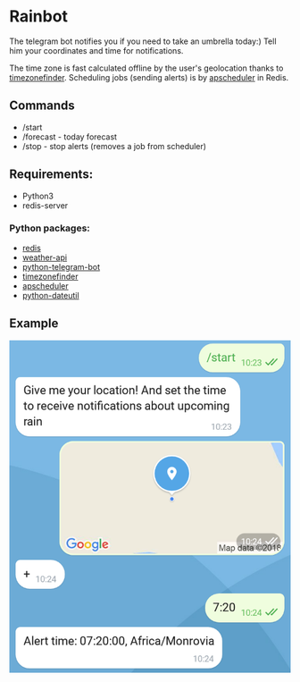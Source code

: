 # Rainbot
The telegram bot notifies you if you need to take an umbrella today:) Tell him your coordinates and time for notifications.

The time zone is fast calculated offline by the user's geolocation thanks to [timezonefinder](https://github.com/MrMinimal64/timezonefinder). Scheduling jobs (sending alerts) is by [apscheduler](https://github.com/agronholm/apscheduler) in Redis.

## Commands
- /start
- /forecast - today forecast
- /stop - stop alerts (removes a job from scheduler)

## Requirements:
- Python3
- redis-server

### Python packages:
- [redis](https://github.com/andymccurdy/redis-py)
- [weather-api](https://github.com/AnthonyBloomer/weather-api)
- [python-telegram-bot](https://github.com/python-telegram-bot/python-telegram-bot)
- [timezonefinder](https://github.com/MrMinimal64/timezonefinder)
- [apscheduler](https://github.com/agronholm/apscheduler)
- [python-dateutil](https://github.com/dateutil/dateutil/)

## Example
![rainbot imgage](https://github.com/noisywiz/rainbot/blob/master/image.png)
